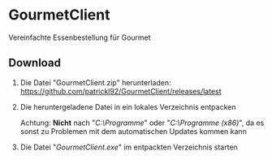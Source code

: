 # GourmetClient
Vereinfachte Essenbestellung für Gourmet

## Download
1. Die Datei "GourmetClient.zip" herunterladen: https://github.com/patrickl92/GourmetClient/releases/latest
2. Die heruntergeladene Datei in ein lokales Verzeichnis entpacken

   Achtung: **Nicht** nach "*C:\Programme*" oder "*C:\Programme (x86)*", da es sonst zu Problemen mit dem automatischen Updates kommen kann
   
4. Die Datei "*GourmetClient.exe*" im entpackten Verzeichnis starten
